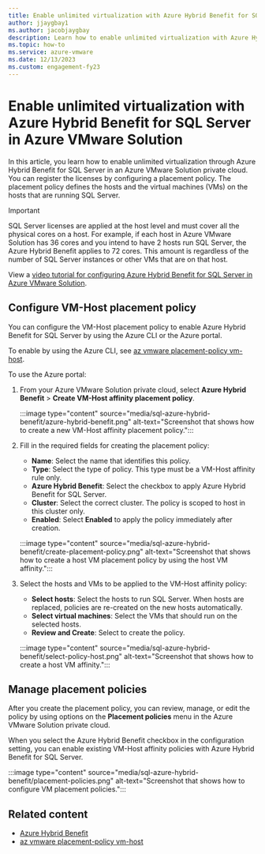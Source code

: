 ```yaml
---
title: Enable unlimited virtualization with Azure Hybrid Benefit for SQL Server in Azure VMware Solution
author: jjaygbay1
ms.author: jacobjaygbay
description: Learn how to enable unlimited virtualization with Azure Hybrid Benefit for SQL Server in Azure VMware Solution. A VM-Host placement policy is configured to register the licenses to hosts and VMs.
ms.topic: how-to
ms.service: azure-vmware
ms.date: 12/13/2023
ms.custom: engagement-fy23
---
```


# Enable unlimited virtualization with Azure Hybrid Benefit for SQL Server in Azure VMware Solution

In this article, you learn how to enable unlimited virtualization through Azure Hybrid Benefit for SQL Server in an Azure VMware Solution private cloud. You can register the licenses by configuring a placement policy. The placement policy defines the hosts and the virtual machines (VMs) on the hosts that are running SQL Server.

> [!IMPORTANT]
> SQL Server licenses are applied at the host level and must cover all the physical cores on a host. For example, if each host in Azure VMware Solution has 36 cores and you intend to have 2 hosts run SQL Server, the Azure Hybrid Benefit applies to 72 cores. This amount is regardless of the number of SQL Server instances or other VMs that are on that host.

View a [video tutorial for configuring Azure Hybrid Benefit for SQL Server in Azure VMware Solution](https://www.youtube.com/watch?v=vJIQ1K2KTa0).

## Configure VM-Host placement policy

You can configure the VM-Host placement policy to enable Azure Hybrid Benefit for SQL Server by using the Azure CLI or the Azure portal.

To enable by using the Azure CLI, see [az vmware placement-policy vm-host](/cli/azure/vmware/placement-policy/vm-host).

To use the Azure portal:

1. From your Azure VMware Solution private cloud, select **Azure Hybrid Benefit** > **Create VM-Host affinity placement policy**.

    :::image type="content" source="media/sql-azure-hybrid-benefit/azure-hybrid-benefit.png" alt-text="Screenshot that shows how to create a new VM-Host affinity placement policy.":::

1. Fill in the required fields for creating the placement policy:
     - **Name**: Select the name that identifies this policy.
     - **Type**: Select the type of policy. This type must be a VM-Host affinity rule only.
     - **Azure Hybrid Benefit**: Select the checkbox to apply Azure Hybrid Benefit for SQL Server.
     - **Cluster**: Select the correct cluster. The policy is scoped to host in this cluster only.
     - **Enabled**: Select **Enabled** to apply the policy immediately after creation.

     :::image type="content" source="media/sql-azure-hybrid-benefit/create-placement-policy.png" alt-text="Screenshot that shows how to create a host VM placement policy by using the host VM affinity.":::

1. Select the hosts and VMs to be applied to the VM-Host affinity policy:
     - **Select hosts**: Select the hosts to run SQL Server. When hosts are replaced, policies are re-created on the new hosts automatically.
     - **Select virtual machines**: Select the VMs that should run on the selected hosts.
     - **Review and Create**: Select to create the policy.

     :::image type="content" source="media/sql-azure-hybrid-benefit/select-policy-host.png" alt-text="Screenshot that shows how to create a host VM affinity.":::

## Manage placement policies

After you create the placement policy, you can review, manage, or edit the policy by using options on the **Placement policies** menu in the Azure VMware Solution private cloud.

When you select the Azure Hybrid Benefit checkbox in the configuration setting, you can enable existing VM-Host affinity policies with Azure Hybrid Benefit for SQL Server.

:::image type="content" source="media/sql-azure-hybrid-benefit/placement-policies.png" alt-text="Screenshot that shows how to configure VM placement policies.":::

## Related content

- [Azure Hybrid Benefit](https://azure.microsoft.com/pricing/hybrid-benefit/)
- [az vmware placement-policy vm-host](/cli/azure/vmware/placement-policy/vm-host)